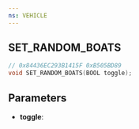 ```yaml
---
ns: VEHICLE
---
```

## SET_RANDOM_BOATS

```c
// 0x84436EC293B1415F 0xB505BD89
void SET_RANDOM_BOATS(BOOL toggle);
```


## Parameters
* **toggle**: 

